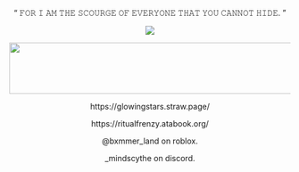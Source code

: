 <p align="center">
“ 𝙵𝙾𝚁 𝙸 𝙰𝙼 𝚃𝙷𝙴 𝚂𝙲𝙾𝚄𝚁𝙶𝙴 𝙾𝙵 𝙴𝚅𝙴𝚁𝚈𝙾𝙽𝙴 𝚃𝙷𝙰𝚃 𝚈𝙾𝚄 𝙲𝙰𝙽𝙽𝙾𝚃 𝙷𝙸𝙳𝙴. ”

<p align="center">
  <img src="https://github.com/user-attachments/assets/6b979b7a-5fdb-4731-9214-311d959b873d"/>
</p>

<p align="center">
  <img width="536" height="92" src="https://github.com/user-attachments/assets/39cfaca3-8353-4eda-bba6-5de83bd66e2b">
</p>




<p align="center">
https://glowingstars.straw.page/
</p>
<p align="center">
https://ritualfrenzy.atabook.org/
</p>

<p align="center">
@bxmmer_land on roblox.
</p>
<p align="center">
_mindscythe on discord.
</p>
